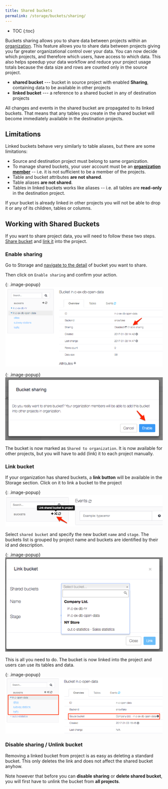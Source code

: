 ```yaml
---
title: Shared buckets
permalink: /storage/buckets/sharing/
---
```


* TOC
{:toc}

Buckets sharing allows you to share data between projects within an [organization](/management/organization/).
This feature allows you to share data between projects giving you far greater organizational control over your data. 
You can now decide which projects, and therefore which users, have access to which data. This also helps speedup your 
data workflow and reduce your project usage totals because the data size and rows are counted only in the source project.

- **shared bucket** --- bucket in source project with enabled **Sharing**, containing data to be available in other projects
- **linked bucket** --- a reference to a shared bucket in any of destination projects

All changes and events in the shared bucket are propagated to its linked buckets. That means that any tables you 
create in the shared bucket will become immediately available in the destination projects.

## Limitations

Linked buckets behave very similarly to table aliases, but there are some limitations:

- Source and destination project must belong to same organization.
- To manage shared buckets, your user account must be an [**organization member**](/management/organization/) -- i.e. it is not sufficient to
be a member of the projects.
- Table and bucket attributes **are not shared**.
- Table aliases **are not shared**.
- Tables in linked buckets works like aliases -- i.e. all tables are **read-only** in the destination project.

If your bucket is already linked in other projects you will not be able to drop it or any of its children, tables or columns.

## Working with Shared Buckets

If you want to share project data, you will need to follow these two steps. [Share bucket](/storage/buckets/sharing/#enable-sharing) and [link it](/storage/buckets/sharing/#link-bucket) into the project.

### Enable sharing

Go to Storage and [navigate to the detail](/storage/buckets/) of bucket you want to share.

Then click on `Enable sharing` and confirm your action.

{: .image-popup}
![Screenshot -- Enable sharing](/storage/buckets/sharing/sharing-enable-1.png)

{: .image-popup}
![Screenshot -- Confirm action](/storage/buckets/sharing/sharing-enable-2.png)

The bucket is now marked as `Shared to organization`. It is now available for other projects, but you will have to add (link) it to each project manually.

### Link bucket

If your organization has shared buckets, a **link button** will be available in the Storage section. Click on it to link a bucket to the project

{: .image-popup}
![Screenshot -- Link button](/storage/buckets/sharing/link-bucket-1.png)

Select `shared bucket` and specify the new bucket `name` and `stage`. The buckets list is grouped by project name and buckets are identified by their id and description.

{: .image-popup}
![Screenshot -- Select shared bucket](/storage/buckets/sharing/link-bucket-2.png)

This is all you need to do. The bucket is now linked into the project and users can use its tables and data.

{: .image-popup}
![Screenshot -- Linked bucket detail](/storage/buckets/sharing/link-bucket-3.png)

### Disable sharing / Unlink bucket

Removing a linked bucket from project is as easy as deleting a standard bucket. This only
deletes the link and does not affect the shared bucket anyhow.

Note however that before you can **disable sharing** or **delete shared bucket**, you will first have to unlink 
the bucket from **all projects**.

